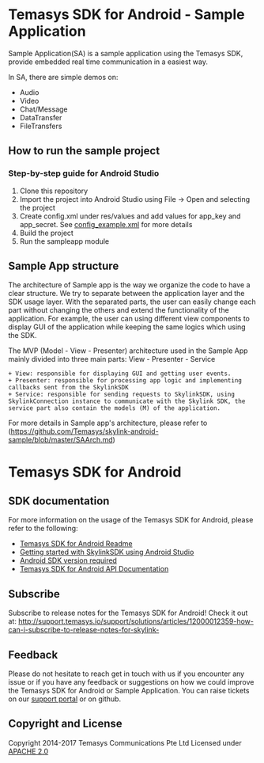 # Temasys SDK for Android - Sample Application

Sample Application(SA) is a sample application using the Temasys SDK, provide embedded real time communication in a easiest way.

In SA, there are simple demos on:

  - Audio
  - Video
  - Chat/Message
  - DataTransfer
  - FileTransfers

## How to run the sample project

### Step-by-step guide for Android Studio

1. Clone this repository
1. Import the project into Android Studio using File -> Open and selecting the project
1. Create config.xml under res/values and add values for app_key and app_secret. See [config_example.xml](https://github.com/Temasys/skylink-android-sample/blob/master/sampleapp/src/main/res/values/config_example.xml) for more details
1. Build the project
1. Run the sampleapp module

## Sample App structure
The architecture of Sample app is the way we organize the code to have a clear structure. We try to separate between the application layer and the SDK usage layer.
With the separated parts, the user can easily change each part without changing the others and extend the functionality of the application.
For example, the user can using different view components to display GUI of the application while keeping the same logics which using the SDK.

The MVP (Model - View - Presenter) architecture used in the Sample App mainly divided into three main parts: View - Presenter - Service

    + View: responsible for displaying GUI and getting user events.
    + Presenter: responsible for processing app logic and implementing callbacks sent from the SkylinkSDK
    + Service: responsible for sending requests to SkylinkSDK, using SkylinkConnection instance to communicate with the Skylink SDK, the service part also contain the models (M) of the application.

For more details in Sample app's architecture, please refer to (https://github.com/Temasys/skylink-android-sample/blob/master/SAArch.md)

# Temasys SDK for Android

## SDK documentation

For more information on the usage of the Temasys SDK for Android, please refer to the following:

 - [Temasys SDK for Android Readme](https://cdn.temasys.com.sg/skylink/skylinksdk/android/latest/readme.md)
 - [Getting started with SkylinkSDK using Android Studio](https://cdn.temasys.com.sg/skylink/skylinksdk/android/latest/SkylinkSDK_Android_Studio_Setup.md)
 - [Android SDK version required](https://cdn.temasys.com.sg/skylink/skylinksdk/android/latest/Android_SDK_Version_Required.md)
 - [Temasys SDK for Android API Documentation](https://cdn.temasys.com.sg/skylink/skylinksdk/android/latest/doc/reference/packages.html)


## Subscribe

Subscribe to release notes for the Temasys SDK for Android! Check it out at:
http://support.temasys.io/support/solutions/articles/12000012359-how-can-i-subscribe-to-release-notes-for-skylink-


## Feedback

Please do not hesitate to reach get in touch with us if you encounter any issue or if you have any feedback or suggestions on how we could improve the Temasys SDK for Android or Sample Application.
You can raise tickets on our [support portal](http://support.temasys.io/) or on github.


## Copyright and License

Copyright 2014-2017 Temasys Communications Pte Ltd
Licensed under [APACHE 2.0](http://www.apache.org/licenses/LICENSE-2.0.html)
